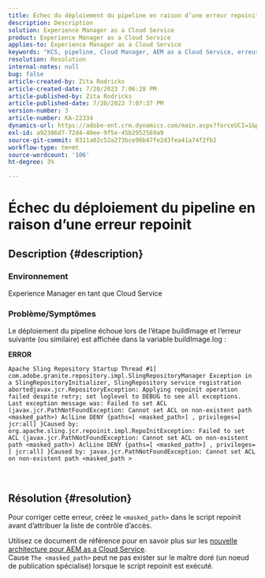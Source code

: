 ```yaml
---
title: Échec du déploiement du pipeline en raison d’une erreur repoinit
description: Description
solution: Experience Manager as a Cloud Service
product: Experience Manager as a Cloud Service
applies-to: Experience Manager as a Cloud Service
keywords: "KCS, pipeline, Cloud Manager, AEM as a Cloud Service, erreur Repoinit"
resolution: Resolution
internal-notes: null
bug: false
article-created-by: Zita Rodricks
article-created-date: 7/20/2023 7:06:28 PM
article-published-by: Zita Rodricks
article-published-date: 7/20/2023 7:07:37 PM
version-number: 3
article-number: KA-22334
dynamics-url: https://adobe-ent.crm.dynamics.com/main.aspx?forceUCI=1&pagetype=entityrecord&etn=knowledgearticle&id=49d97881-3027-ee11-9966-6045bd0065b6
exl-id: a92386d7-72d4-40ee-9f5e-45b2952569a9
source-git-commit: 0311a02c52a273bce96b47fe2d3fea41a74f2fb2
workflow-type: tm+mt
source-wordcount: '106'
ht-degree: 3%

---
```


# Échec du déploiement du pipeline en raison d’une erreur repoinit

## Description {#description}


### Environnement

Experience Manager en tant que Cloud Service

### Problème/Symptômes

Le déploiement du pipeline échoue lors de l’étape buildImage et l’erreur suivante (ou similaire) est affichée dans la variable<b> </b>buildImage.log :


<b>ERROR</b>


```
Apache Sling Repository Startup Thread #1]  com.adobe.granite.repository.impl.SlingRepositoryManager Exception in a SlingRepositoryInitializer, SlingRepository service registration abortedjavax.jcr.RepositoryException: Applying repoinit operation failed despite retry; set loglevel to DEBUG to see all exceptions. Last exception message was: Failed to set ACL (javax.jcr.PathNotFoundException: Cannot set ACL on non-existent path <masked_path>) AclLine DENY {paths=[ <masked_path>] , privileges=[ jcr:all] }Caused by: org.apache.sling.jcr.repoinit.impl.RepoInitException: Failed to set ACL (javax.jcr.PathNotFoundException: Cannot set ACL on non-existent path <masked_path>) AclLine DENY {paths=[ <masked_path>] , privileges=[ jcr:all] }Caused by: javax.jcr.PathNotFoundException: Cannot set ACL on non-existent path <masked_path >
```



` `
` `


## Résolution {#resolution}


Pour corriger cette erreur, créez le `<masked_path>` dans le script repoinit avant d’attribuer la liste de contrôle d’accès.

Utilisez ce document de référence pour en savoir plus sur les [nouvelle architecture pour AEM as a Cloud Service](https://experienceleague.adobe.com/docs/experience-manager-cloud-service/content/overview/architecture.html?lang=en#key-evolutions:~:text=publish%20nodes.%20The-,golden%20master,-is%20a%20specials).
<br>Cause
`The <masked_path>` peut ne pas exister sur le maître doré (un noeud de publication spécialisé) lorsque le script repoinit est exécuté.<br>
